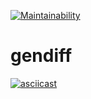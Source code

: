 [![Maintainability](https://api.codeclimate.com/v1/badges/beae01838b1d702842ac/maintainability)](https://codeclimate.com/github/AlexP11223/php-project-lvl2/maintainability)

# gendiff

[![asciicast](https://asciinema.org/a/l4zcvNJycAmIUV6um04F6Cklm.svg)](https://asciinema.org/a/l4zcvNJycAmIUV6um04F6Cklm)
